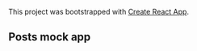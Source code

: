 This project was bootstrapped with [Create React App](https://github.com/facebook/create-react-app).

## Posts mock app
